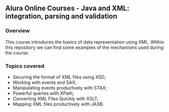 ## Alura Online Courses - Java and XML: integration, parsing and validation

### Overview
This course introduces the basics of data representation using XML. 
Within this repository we can find some examples of the mechanisms used during the course.

### Topics covered

* Securing the format of XML files using XSD;
* Working with events and SAX;
* Manipulating events productively with STAX;
* Powerful queries with XPath;
* Converting XML Files Quickly with XSLT;
* Mapping XML files productively with JAXB.
